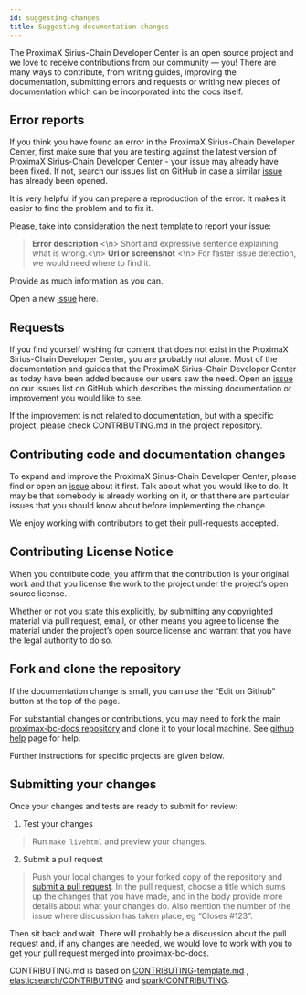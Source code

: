 ```yaml
---
id: suggesting-changes
title: Suggesting documentation changes
---
```

The ProximaX Sirius-Chain Developer Center is an open source project and we love to receive contributions from our community — you! There are many ways to contribute, from writing guides, improving the documentation, submitting errors and requests or writing new pieces of documentation which can be incorporated into the docs itself.

## Error reports

If you think you have found an error in the ProximaX Sirius-Chain Developer Center, first make sure that you are testing against the latest version of ProximaX Sirius-Chain Developer Center - your issue may already have been fixed. If not, search our issues list on GitHub in case a similar [issue](https://github.com/proximax-storage/proximax-bc-docs/issues) has already been opened.

It is very helpful if you can prepare a reproduction of the error. It makes it easier to find the problem and to fix it.

Please, take into consideration the next template to report your issue:

>  **Error description** <\n>
> Short and expressive sentence explaining what is wrong.<\n>
> **Url or screenshot** <\n>
> For faster issue detection, we would need where to find it.

Provide as much information as you can.

Open a new [issue](https://github.com/proximax-storage/proximax-bc-docs/issues) here.

## Requests

If you find yourself wishing for content that does not exist in the ProximaX Sirius-Chain Developer Center, you are probably not alone. Most of the documentation and guides that the ProximaX Sirius-Chain Developer Center as today have been added because our users saw the need. Open an [issue](https://github.com/proximax-storage/proximax-bc-docs/issues) on our issues list on GitHub which describes the missing documentation or improvement you would like to see.

If the improvement is not related to documentation, but with a specific project, please check CONTRIBUTING.md in the project repository.

## Contributing code and documentation changes

To expand and improve the ProximaX Sirius-Chain Developer Center, please find or open an [issue](https://github.com/proximax-storage/proximax-bc-docs/issues) about it first. Talk about what you would like to do. It may be that somebody is already working on it, or that there are particular issues that you should know about before implementing the change.

We enjoy working with contributors to get their pull-requests accepted.

## Contributing License Notice

When you contribute code, you affirm that the contribution is your original work and that you license the work to the project under the project’s open source license.

Whether or not you state this explicitly, by submitting any copyrighted material via pull request, email, or other means you agree to license the material under the project’s open source license and warrant that you have the legal authority to do so.

## Fork and clone the repository

If the documentation change is small, you can use the “Edit on Github” button at the top of the page.

For substantial changes or contributions, you may need to fork the main [proximax-bc-docs repository](https://github.com/proximax-storage/proximax-bc-docs/) and clone it to your local machine. See [github help](https://help.github.com/articles/fork-a-repo/) page for help.

Further instructions for specific projects are given below.

## Submitting your changes

Once your changes and tests are ready to submit for review:

1. Test your changes

 > Run `make livehtml` and preview your changes.

2. Submit a pull request

  >  Push your local changes to your forked copy of the repository and [submit a pull request](https://help.github.com/articles/about-pull-requests/). In the pull request, choose a title which sums up the changes that you have made, and in the body provide more details about what your changes do. Also mention the number of the issue where discussion has taken place, eg “Closes #123”.

Then sit back and wait. There will probably be a discussion about the pull request and, if any changes are needed, we would love to work with you to get your pull request merged into proximax-bc-docs.

CONTRIBUTING.md is based on [CONTRIBUTING-template.md](https://github.com/nayafia/contributing-template/blob/master/CONTRIBUTING-template.md) , [elasticsearch/CONTRIBUTING](https://github.com/elastic/elasticsearch/blob/master/CONTRIBUTING.md) and [spark/CONTRIBUTING](https://github.com/apache/spark/blob/master/CONTRIBUTING.md).
